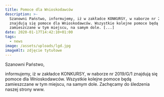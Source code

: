 ```yaml
---
title: Pomoce dla Wnioskodawców
description: >-
  Szanowni Państwo, informujemy, iż w zakładce KONKURSY, w naborze nr 2019/G/1
  znajdują się pomoce dla Wnioskodawców. Wszystkie kolejne pomoce będą
  zamieszczane w tym miejscu, na samym dole. [...]
date: 2020-01-17T14:42:10+01:00
tags:
  - news
image: /assets/uploads/lgd.jpg
imageAlt: zdjęcie tytułowe
---
```

Szanowni Państwo,

informujemy, iż w zakładce KONKURSY, w naborze nr 2019/G/1 znajdują się pomoce dla Wnioskodawców. Wszystkie kolejne pomoce będą zamieszczane w tym miejscu, na samym dole. Zachęcamy do śledzenia naszej strony www.
